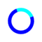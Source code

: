 <code>
<!DOCTYPE html>
<html lang="id">
<head>
  <meta charset="UTF-8" />
  <meta name="viewport" content="width=device-width, initial-scale=1.0" />
  <title>Alpin Developer Payment</title>
  <link rel="icon" href="https://files.catbox.moe/y83vkl.jpg" type="image/png"/>
  <style>
    /* Reset dan gaya dasar */
    * {
      margin: 0;
      padding: 0;
      box-sizing: border-box;
      font-family: 'Segoe UI', Tahoma, Geneva, Verdana, sans-serif;
    }

    body {
      background: #f0f2f5;
      display: flex;
      justify-content: center;
      align-items: center;
      height: 100vh;
    }

    /* Animasi loading */
    #loading {
      position: fixed;
      top: 0;
      left: 0;
      width: 100%;
      height: 100%;
      background: white;
      display: flex;
      justify-content: center;
      align-items: center;
      z-index: 9999;
    }

    .spinner {
      border: 8px solid blue;
      border-top: 8px solid cyan;
      border-radius: 50%;
      width: 60px;
      height: 60px;
      animation: spin 1s linear infinite;
    }

    @keyframes spin {
      0% { transform: rotate(0deg); }
      100% { transform: rotate(360deg); }
    }

    /* Kontainer utama */
    #main {
      display: none;
      flex-direction: column;
      align-items: center;
      background: #fff;
      padding: 30px;
      border-radius: 10px;
      box-shadow: 0 0 10px rgba(0,0,0,0.1);
    }

    h1 {
      margin-bottom: 20px;
      color: #333;
    }

    .payment-method {
      margin: 10px 0;
      text-align: center;
    }

    .payment-method p {
      margin-bottom: 5px;
      font-weight: bold;
    }

    .payment-method input {
      width: 200px;
      padding: 8px;
      margin-bottom: 5px;
      border: 1px solid #ccc;
      border-radius: 5px;
      text-align: center;
    }

    .payment-method button {
      padding: 5px 10px;
      margin-left: 5px;
      border: none;
      background-color: #3498db;
      color: #fff;
      border-radius: 5px;
      cursor: pointer;
    }

    .qr-section {
      margin: 20px 0;
      text-align: center;
    }

    .qr-section img {
      width: 150px;
      height: 150px;
      margin-bottom: 10px;
    }

    .qr-section a {
      display: inline-block;
      padding: 8px 12px;
      background-color: #2ecc71;
      color: #fff;
      text-decoration: none;
      border-radius: 5px;
    }

    .note {
      margin-top: 20px;
      font-size: 14px;
      color: #555;
    }

    .back-button {
      margin-top: 20px;
      padding: 8px 12px;
      background-color: #e74c3c;
      color: #fff;
      border: none;
      border-radius: 5px;
      cursor: pointer;
    }
        body {
            background: linear-gradient(45deg, blue, white);
            display: flex;
            justify-content: center;
            align-items: center;
            height: 100vh;
            overflow: hidden;
        }
        /* Container */
        .container {
            background: rgba(255, 255, 255, 0.1);
            backdrop-filter: blur(15px);
            padding: 20px;
            border-radius: 12px;
            box-shadow: 0px 4px 20px rgba(255, 255, 255, 0.3);
            width: 380px;
            text-align: center;
            animation: fadeIn 1s ease-in-out;
        }

        h2 {
            color: white;
            margin-bottom: 20px;
        }

        .payment-box {
            background: rgba(255, 255, 255, 0.2);
            padding: 15px;
            border-radius: 8px;
            margin: 10px 0;
            display: flex;
            justify-content: space-between;
            align-items: center;
            transition: 0.3s;
        }

        .payment-box:hover {
            transform: scale(1.05);
            box-shadow: 0 0 15px rgba(255, 255, 255, 0.5);
        }

        .payment-box img {
            width: 50px;
            border-radius: 5px;
        }

        .payment-info {
            color: white;
            flex-grow: 1;
            text-align: left;
            margin-left: 10px;
        }

        .copy-button, .qris-button {
            background: #ffdd57;
            color: black;
            font-weight: bold;
            border: none;
            padding: 8px 15px;
            border-radius: 5px;
            cursor: pointer;
            transition: 0.3s;
            position: relative;
            overflow: hidden;
        }

        .copy-button:hover, .qris-button:hover {
            background: #ffcc00;
            box-shadow: 0px 0px 10px rgba(255, 255, 255, 0.8);
        }

        /* Efek Gelembung */
        .copy-button::after {
            content: "";
            position: absolute;
            width: 150%;
            height: 150%;
            background: radial-gradient(circle, rgba(255, 255, 255, 0.3) 10%, transparent 50%);
            top: -50%;
            left: -50%;
            transform: scale(0);
            transition: transform 0.4s ease-out;
            border-radius: 50%;
        }

        .copy-button:active::after {
            transform: scale(1);
        }

        /* QRIS Button */
        .qris-button {
            background: #00e676;
            color: white;
            margin-top: 15px;
            width: 100%;
        }

        .qris-button:hover {
            background: #00c853;
        }

        /* Animasi */
        @keyframes fadeIn {
            from { opacity: 0; transform: translateY(-20px); }
            to { opacity: 1; transform: translateY(0); }
        }
  </style>
</head>
<body>
  <!-- Animasi loading -->
  <div id="loading">
    <div class="spinner"></div>
  </div>

  <!-- Konten utama -->

<div class="container">
    <h2>Pilih Salah Satu</h2>

    <div class="payment-box">
        <img src="https://files.catbox.moe/i1hcmu.jpg" alt="DANA">
        <div class="payment-info">
            <strong>DANA</strong>
            <p id="dana-number">083120589335</p>
        </div>
        <button class="copy-button" onclick="copyToClipboard('dana-number')">Salin</button>
    </div>

    <div class="payment-box">
        <img src="https://files.catbox.moe/c5qs0b.jpg" alt="OVO">
        <div class="payment-info">
            <strong>OVO</strong>
            <p id="ovo-number">087762544501</p>
        </div>
        <button class="copy-button" onclick="copyToClipboard('ovo-number')">Salin</button>
    </div>

    <div class="payment-box">
        <img src="https://files.catbox.moe/qbb1lk.jpg" alt="GoPay">
        <div class="payment-info">
            <strong>GoPay</strong>
            <p id="gopay-number">087762544501</p>
        </div>
        <button class="copy-button" onclick="copyToClipboard('gopay-number')">Salin</button>
    </div>

    <!-- Button QRIS -->
    <button class="qris-button" onclick="openQRIS()">Lihat QRIS</button>
</div>

<!-- Efek Suara -->
<audio id="bubbleSound" src="https://files.catbox.moe/od2x05.mp3" preload="auto"></audio>

  <script>
    // Tampilkan konten utama setelah 3 detik
    window.addEventListener('load', () => {
      setTimeout(() => {
        document.getElementById('loading').style.display = 'none';
        document.getElementById('main').style.display = 'flex';
      }, 3000);
    });

    // Fungsi untuk menyalin teks dan memutar suara
    function copyText(id) {
      const input = document.getElementById(id);
      input.select();
      input.setSelectionRange(0, 99999); // Untuk perangkat mobile
      document.execCommand('copy');

      // Putar suara
      const sound = document.getElementById('blub-sound');
      sound.currentTime = 0;
      sound.play();

      alert('Nomor berhasil disalin!');
    }

    // Fungsi untuk kembali ke halaman sebelumnya
    function goBack() {
      window.history.back();
    }
    function copyToClipboard(id) {
        let text = document.getElementById(id).innerText;
        let input = document.createElement("input");
        document.body.appendChild(input);
        input.value = text;
        input.select();
        document.execCommand("copy");
        document.body.removeChild(input);

        // Mainkan suara gelembung
        document.getElementById('bubbleSound').play();

        alert("Nomor berhasil disalin: " + text);
    }

    function openQRIS() {
        // Ganti dengan link gambar QRIS Anda
        let qrisLink = "https://files.catbox.moe/nlks1z.jpg"; 
        window.open(qrisLink, "_blank");
    }
  </script>
</body>
</html>
</body>
code>
